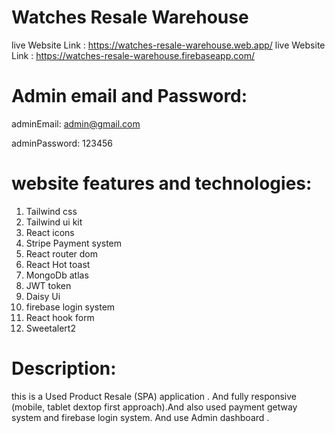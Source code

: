 # Watches Resale Warehouse

live Website Link : https://watches-resale-warehouse.web.app/
live Website Link : https://watches-resale-warehouse.firebaseapp.com/


# Admin email and Password:

adminEmail: admin@gmail.com

adminPassword: 123456



# website features and technologies:

1. Tailwind css
2. Tailwind ui kit
3. React icons
4. Stripe Payment system
5. React router dom
6. React Hot toast
7. MongoDb atlas
8. JWT token
9. Daisy Ui
10. firebase login system
11. React hook form
12. Sweetalert2




# Description:

this is a Used Product Resale (SPA) application . And fully responsive (mobile, tablet dextop first  approach).And also used payment getway system and firebase login system. And use Admin dashboard .
